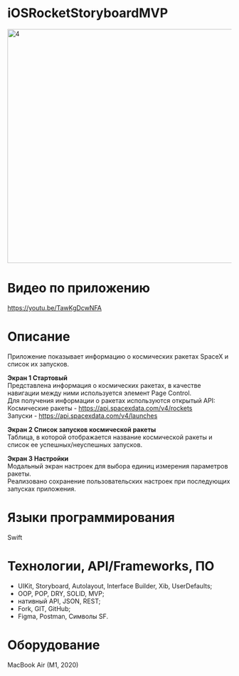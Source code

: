 # iOSRocketStoryboardMVP
 
<img width="525" alt="4" src="https://user-images.githubusercontent.com/78469282/172052846-adf389de-a11f-4793-b71e-97df4a1b5b23.png">

# Видео по приложению
https://youtu.be/TawKgDcwNFA

# Описание
Приложение показывает информацию о космических ракетах SpaceX и список их запусков. 

**Экран 1 Стартовый**  
Представлена информация о космичеcких ракетах, в качестве навигации между ними  используется элемент Page Control.  
Для получения информации о ракетах используются открытый API:  
Космические ракеты - https://api.spacexdata.com/v4/rockets   
Запуски - https://api.spacexdata.com/v4/launches  

**Экран 2  Список запусков космической ракеты**  
Таблица, в которой отображается название космической ракеты и список ее успешных/неуспешных запусков.

**Экран 3 Настройки**  
Модальный экран настроек для выбора единиц измерения параметров ракеты.  
Реализовано сохранение пользовательских настроек при последующих запусках приложения.

# Языки программирования
Swift

# Технологии, API/Frameworks, ПО
 - UIKit, Storyboard, Autolayout, Interface Builder, Xib, UserDefaults;    
 - OOP, POP, DRY, SOLID, MVP;  
 - нативный API, JSON, REST;  
 - Fork, GIT, GitHub; 
 - Figma, Postman, Символы SF.

# Оборудование
MacBook Air (M1, 2020)
